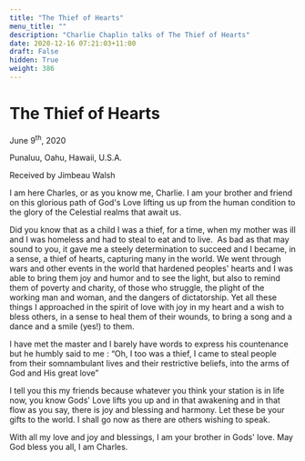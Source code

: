 ```yaml
---
title: "The Thief of Hearts"
menu_title: ""
description: "Charlie Chaplin talks of The Thief of Hearts"
date: 2020-12-16 07:21:03+11:00
draft: False
hidden: True
weight: 386
---
```

# The Thief of Hearts

June 9<sup>th</sup>, 2020

Punaluu, Oahu, Hawaii, U.S.A.

Received by Jimbeau Walsh



I am here Charles, or as you know me, Charlie. I am your brother and friend on this glorious path of God's Love lifting us up from the human condition to the glory of the Celestial realms that await us. 

Did you know that as a child I was a thief, for a time, when my mother was ill and I was homeless and had to steal to eat and to live.  As bad as that may sound to you, it gave me a steely determination to succeed and I became, in a sense, a thief of hearts, capturing many in the world. We went through wars and other events in the world that hardened peoples' hearts and I was able to bring them joy and humor and to see the light, but also to remind them of poverty and charity, of those who struggle, the plight of the working man and woman, and the dangers of dictatorship. Yet all these things I approached in the spirit of love with joy in my heart and a wish to bless others, in a sense to heal them of their wounds, to bring a song and a dance and a smile (yes!) to them. 

I have met the master and I barely have words to express his countenance but he humbly said to me : “Oh, I too was a thief, I came to steal people from their somnambulant lives and their restrictive beliefs, into the arms of God and His great love”

I tell you this my friends because whatever you think your station is in life now, you know Gods' Love lifts you up and in that awakening and in that flow as you say, there is joy and blessing and harmony. Let these be your gifts to the world. I shall go now as there are others wishing to speak. 

With all my love and joy and blessings, I am your brother in Gods' love. May God bless you all, I am Charles.